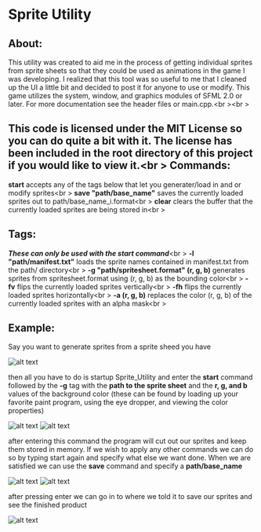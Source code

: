 Sprite Utility
==============
About:
------
This utility was created to aid me in the process of getting individual sprites from sprite sheets
so that they could be used as animations in the game I was developing. I realized that this tool
was so useful to me that I cleaned up the UI a little bit and decided to post it for anyone to use
or modify. This game utilizes the system, window, and graphics modules of SFML 2.0 or later. For more
documentation see the header files or main.cpp.<br \><br \>

This code is licensed under the MIT License so you can do quite a bit with it. The license
has been included in the root directory of this project if you would like to view it.<br \>
Commands:
--------
**start** accepts any of the tags below that let you generater/load in and or modify sprites<br \>
**save "path/base_name"** saves the currently loaded sprites out to path/base_name_i.format<br \>
**clear** clears the buffer that the currently loaded sprites are being stored in<br \>

Tags:
------
***These can only be used with the start command***<br \>
**-l "path/manifest.txt"** loads the sprite names contained in manifest.txt from the path/ directory<br \>
**-g "path/spritesheet.format" (r, g, b)** generates sprites from spritesheet.format using (r, g, b) as the bounding
color<br \>
**-fv** flips the currently loaded sprites vertically<br \>
**-fh** flips the currently loaded sprites horizontally<br \>
**-a (r, g, b)** replaces the color (r, g, b) of the currently loaded sprites with an alpha mask<br \>

Example:
-------
Say you want to generate sprites from a sprite sheed you have

![alt text](https://github.com/GGist/Sprite_Utility/tut/Robot_Black.png "Sprite Sheet")

then all you have to do is startup Sprite_Utility and enter the **start** command followed by
the **-g** tag with the **path to the sprite sheet** and the **r, g, and b** values of the background
color (these can be found by loading up your favorite paint program, using the eye dropper, and
viewing the color properties)

![alt text](https://raw.github.com/GGist/Sprite_Utility/tut/Step1.png "Step 1")
![alt text](https://raw.github.com/GGist/Sprite_Utility/tut/Step1Dir.png "Step 1 Directory")

after entering this command the program will cut out our sprites and keep them stored in memory.
If we wish to apply any other commands we can do so by typing start again and specify what else we
want done. When we are satisfied we can use the **save** command and specify a **path/base_name**

![alt text](https://raw.github.com/GGist/Sprite_Utility/tut/Step2.png "Step 2")
![alt text](https://raw.github.com/GGist/Sprite_Utility/tut/Step2Dir.png "Step 2 Directory")

after pressing enter we can go in to where we told it to save our sprites and see the finished product

![alt text](https://raw.github.com/GGist/Sprite_Utility/tut/Step2Dir.png "Step 2 Directory")